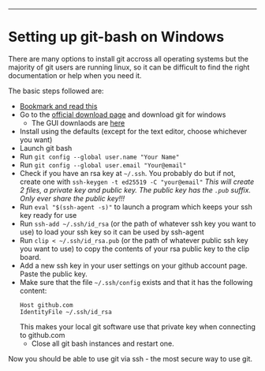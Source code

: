 ---
# Setting up git-bash on Windows

There are many options to install git accross all operating systems but the majority of git users are running linux, so it can be difficult to find the right documentation or help when you need it.

The basic steps followed are:

  - [Bookmark and read this](https://git-scm.com/book/en/v2/Getting-Started-First-Time-Git-Setup)
  - Go to the [official download page](https://git-scm.com/downloads) and download git for windows
    - The GUI downlaods are [here](https://git-scm.com/download/gui/windows)
  - Install using the defaults (except for the text editor, choose whichever you want)
  - Launch git bash
  - Run `git config --global user.name "Your Name"`
  - Run `git config --global user.email "Your@email"`
  - Check if you have an rsa key at `~/.ssh`. You probably do but if not, create one with `ssh-keygen -t ed25519 -C "your@email"`
    *This will create 2 files, a private key and public key. The public key has the `.pub` suffix. Only ever share the public key!!!*
  - Run `eval "$(ssh-agent -s)"` to launch a program which keeps your ssh key ready for use
  - Run `ssh-add ~/.ssh/id_rsa` (or the path of whatever ssh key you want to use) to load your ssh key so it can be used by ssh-agent
  - Run `clip < ~/.ssh/id_rsa.pub` (or the path of whatever public ssh key you want to use) to copy the contents of your rsa public key to the clip board.
  - Add a new ssh key in your user settings on your github account page. Paste the public key.
  - Make sure that the file `~/.ssh/config` exists and that it has the following content:
    ```
    Host github.com 
    IdentityFile ~/.ssh/id_rsa
    ```
    This makes your local git software use that private key when connecting to github.com
    - Close all git bash instances and restart one.
  
  Now you should be able to use git via ssh - the most secure way to use git. 
